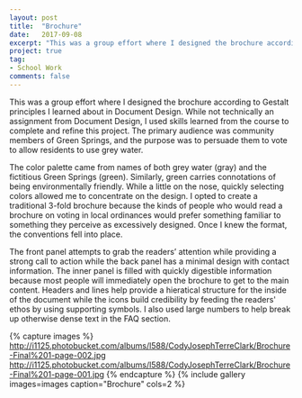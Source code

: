 ```yaml
---
layout: post
title:  "Brochure"
date:   2017-09-08
excerpt: "This was a group effort where I designed the brochure according to Gestalt principles I learned about in Document Design."
project: true
tag:
- School Work
comments: false
---
```


This was a group effort where I designed the brochure according to Gestalt principles I learned about in Document Design. While not technically an assignment from Document Design, I used skills learned from the course to complete and refine this project. The primary audience was community members of Green Springs, and the purpose was to persuade them to vote to allow residents to use grey water. 

The color palette came from names of both grey water (gray) and the fictitious Green Springs (green). Similarly, green carries connotations of being environmentally friendly. While a little on the nose, quickly selecting colors allowed me to concentrate on the design. I opted to create a traditional 3-fold brochure because the kinds of people who would read a brochure on voting in local ordinances would prefer something familiar to something they perceive as excessively designed. Once I knew the format, the conventions fell into place. 

The front panel attempts to grab the readers’ attention while providing a strong call to action while the back panel has a minimal design with contact information. The inner panel is filled with quickly digestible information because most people will immediately open the brochure to get to the main content. Headers and lines help provide a hieratical structure for the inside of the document while the icons build credibility by feeding the readers' ethos by using supporting symbols. I also used large numbers to help break up otherwise dense text in the FAQ section.   

{% capture images %}
  http://i1125.photobucket.com/albums/l588/CodyJosephTerreClark/Brochure-Final%201-page-002.jpg
  http://i1125.photobucket.com/albums/l588/CodyJosephTerreClark/Brochure-Final%201-page-001.jpg
{% endcapture %}
{% include gallery images=images caption="Brochure" cols=2 %}
